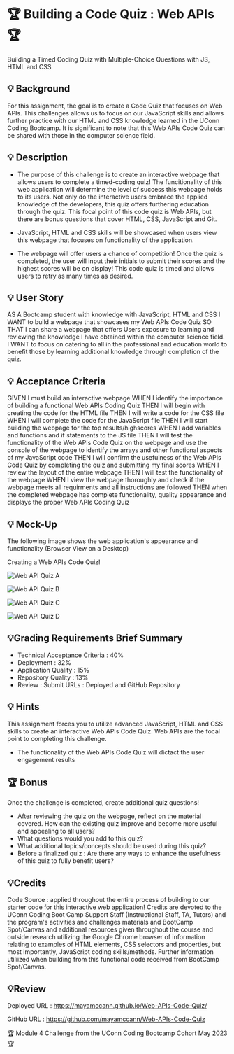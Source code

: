 # 🏆 Building a Code Quiz : Web APIs 🏆
Building a Timed Coding Quiz with Multiple-Choice Questions with JS, HTML and CSS

## 💡 Background
For this assignment, the goal is to create a Code Quiz that focuses on Web APIs. This challenges allows us to focus on our JavaScript skills and allows further practice with our HTML and CSS knowledge learned in the UConn Coding Bootcamp. It is significant to note that this Web APIs Code Quiz can be shared with those in the computer science field. 

## 💡 Description 

* The purpose of this challenge is to create an interactive webpage that allows users to complete a timed-coding quiz! The funcitionality of this web application will determine the level of success this webpage holds to its users. Not only do the interactive users embrace the applied knowledge of the developers, this quiz offers furthering education through the quiz. This focal point of this code quiz is Web APIs, but there are bonus questions that cover HTML, CSS, JavaScript and Git. 

* JavaScript, HTML and CSS skills will be showcased when users view this webpage that focuses on functionality of the application.

* The webpage will offer users a chance of competition! Once the quiz is completed, the user will input their initials to submit their scores and the highest scores will be on display! This code quiz is timed and allows users to retry as many times as desired. 


## 💡 User Story
AS A Bootcamp student with knowledge with JavaScript, HTML and CSS
I WANT to build a webpage that showcases my Web APIs Code Quiz
SO THAT I can share a webpage that offers Users exposure to learning and reviewing the knowledge I have obtained within the computer science field.
I WANT to focus on catering to all in the professional and education world to benefit those by learning additional knowledge through completion of the quiz. 

## 💡 Acceptance Criteria
GIVEN I must build an interactive webpage
WHEN I identify the importance of building a functional Web APIs Coding Quiz
THEN I will begin with creating the code for the HTML file
THEN I will write a code for the CSS file
WHEN I will complete the code for the JavaScript file
THEN I will start building the webpage for the top results/highscores
WHEN I add variables and functions and if statements to the JS file
THEN I will test the functionality of the Web APIs Code Quiz
on the webpage and use the console of the webpage to identify the arrays and other functional aspects of my JavaScript code
THEN I will confirm the usefulness of the Web APIs Code Quiz
by completing the quiz and submitting my final scores
WHEN I review the layout of the entire webpage 
THEN I will test the functionality of the webpage
WHEN I view the webpage thoroughly and check if the webpage meets all requirments and all instructions are followed 
THEN when the completed webpage has complete functionality, quality appearance and displays the proper Web APIs Coding Quiz

## 💡 Mock-Up
The following image shows the web application's appearance and functionality (Browser View on a Desktop)

Creating a Web APIs Code Quiz!

![Web API Quiz A](https://github.com/mayamccann/Web-APIs-Code-Quiz/assets/112992245/0e5897a0-b58a-443c-980a-87c251a6546a)

![Web API Quiz B](https://github.com/mayamccann/Web-APIs-Code-Quiz/assets/112992245/594e1aea-539c-43a9-8bbb-ceaa2ea65ad8)

![Web API Quiz C](https://github.com/mayamccann/Web-APIs-Code-Quiz/assets/112992245/1575ceec-ffe4-483c-92bf-49bc6a9fd46b)

![Web API Quiz D](https://github.com/mayamccann/Web-APIs-Code-Quiz/assets/112992245/148bcadf-c732-4c00-bead-7dcbd8edf286)


## 💡Grading Requirements Brief Summary

* Technical Acceptance Criteria : 40%
* Deployment : 32%
* Application Quality : 15%
* Repository Quality : 13%
* Review : Submit URLs : Deployed and GitHub Repository


## 💡 Hints

This assignment forces you to utilize advanced JavaScript, HTML and CSS skills to create an interactive Web APIs Code Quiz. Web APIs are the focal point to completing this challenge.

* The functionality of the Web APIs Code Quiz will dictact the user engagement results


## 🏆 Bonus

Once the challenge is completed, create additional quiz questions!

* After reviewing the quiz on the webpage, reflect on the material covered. How can the existing quiz improve and become more useful and appealing to all users?
* What questions would you add to this quiz?
* What additional topics/concepts should be used during this quiz?
* Before a finalized quiz : Are there any ways to enhance the usefulness of this quiz to fully benefit users?


## 💡Credits

Code Source : applied throughout the entire process of building to our starter code for this interactive web application! Credits are devoted to the UConn Coding Boot Camp Support Staff (Instructional Staff, TA, Tutors) and the program's activities and challenges materials and BootCamp Spot/Canvas and additional resources given throughout the course and outside research utilizing the Google Chrome browser of information relating to examples of HTML elements, CSS selectors and properties, but most importantly, JavaScript coding skills/methods. Further information utiliized when building from this functional code received from BootCamp Spot/Canvas. 

## 💡Review

Deployed URL : https://mayamccann.github.io/Web-APIs-Code-Quiz/

GitHub URL : https://github.com/mayamccann/Web-APIs-Code-Quiz


🏆 Module 4 Challenge from the UConn Coding Bootcamp Cohort May 2023 🏆